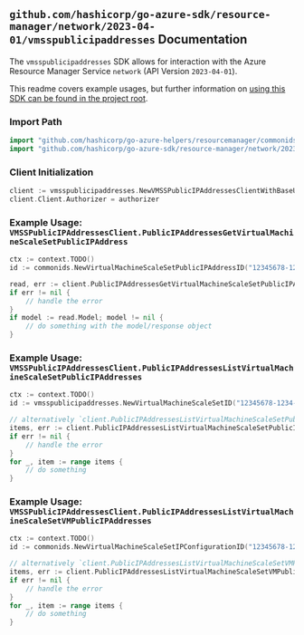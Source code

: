 
## `github.com/hashicorp/go-azure-sdk/resource-manager/network/2023-04-01/vmsspublicipaddresses` Documentation

The `vmsspublicipaddresses` SDK allows for interaction with the Azure Resource Manager Service `network` (API Version `2023-04-01`).

This readme covers example usages, but further information on [using this SDK can be found in the project root](https://github.com/hashicorp/go-azure-sdk/tree/main/docs).

### Import Path

```go
import "github.com/hashicorp/go-azure-helpers/resourcemanager/commonids"
import "github.com/hashicorp/go-azure-sdk/resource-manager/network/2023-04-01/vmsspublicipaddresses"
```


### Client Initialization

```go
client := vmsspublicipaddresses.NewVMSSPublicIPAddressesClientWithBaseURI("https://management.azure.com")
client.Client.Authorizer = authorizer
```


### Example Usage: `VMSSPublicIPAddressesClient.PublicIPAddressesGetVirtualMachineScaleSetPublicIPAddress`

```go
ctx := context.TODO()
id := commonids.NewVirtualMachineScaleSetPublicIPAddressID("12345678-1234-9876-4563-123456789012", "example-resource-group", "virtualMachineScaleSetValue", "virtualMachineValue", "networkInterfaceValue", "ipConfigurationValue", "publicIPAddressValue")

read, err := client.PublicIPAddressesGetVirtualMachineScaleSetPublicIPAddress(ctx, id, vmsspublicipaddresses.DefaultPublicIPAddressesGetVirtualMachineScaleSetPublicIPAddressOperationOptions())
if err != nil {
	// handle the error
}
if model := read.Model; model != nil {
	// do something with the model/response object
}
```


### Example Usage: `VMSSPublicIPAddressesClient.PublicIPAddressesListVirtualMachineScaleSetPublicIPAddresses`

```go
ctx := context.TODO()
id := vmsspublicipaddresses.NewVirtualMachineScaleSetID("12345678-1234-9876-4563-123456789012", "example-resource-group", "virtualMachineScaleSetValue")

// alternatively `client.PublicIPAddressesListVirtualMachineScaleSetPublicIPAddresses(ctx, id)` can be used to do batched pagination
items, err := client.PublicIPAddressesListVirtualMachineScaleSetPublicIPAddressesComplete(ctx, id)
if err != nil {
	// handle the error
}
for _, item := range items {
	// do something
}
```


### Example Usage: `VMSSPublicIPAddressesClient.PublicIPAddressesListVirtualMachineScaleSetVMPublicIPAddresses`

```go
ctx := context.TODO()
id := commonids.NewVirtualMachineScaleSetIPConfigurationID("12345678-1234-9876-4563-123456789012", "example-resource-group", "virtualMachineScaleSetValue", "virtualMachineValue", "networkInterfaceValue", "ipConfigurationValue")

// alternatively `client.PublicIPAddressesListVirtualMachineScaleSetVMPublicIPAddresses(ctx, id)` can be used to do batched pagination
items, err := client.PublicIPAddressesListVirtualMachineScaleSetVMPublicIPAddressesComplete(ctx, id)
if err != nil {
	// handle the error
}
for _, item := range items {
	// do something
}
```
